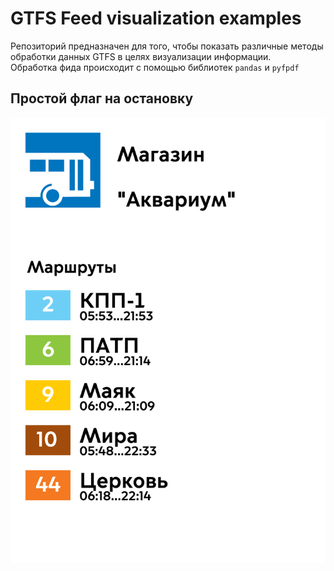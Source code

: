 # GTFS Feed visualization examples
Репозиторий предназначен для того, чтобы показать различные методы обработки данных GTFS в целях визуализации информации.  
Обработка фида происходит с помощью библиотек `pandas` и `pyfpdf`
## Простой флаг на остановку
![Простой флаг](https://github.com/gammapopolam/gtfs-feed-vis/blob/a17c1de94ef32612e246dd1f1002c2bac692e1d6/1_Extract-01.png "simple flag")

